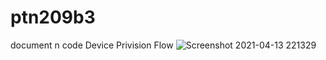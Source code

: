 # ptn209b3
document n code
Device Privision Flow
![Screenshot 2021-04-13 221329](https://user-images.githubusercontent.com/67432831/114576480-6308f380-9ca5-11eb-92cc-3ac5f78c43e1.jpg)
